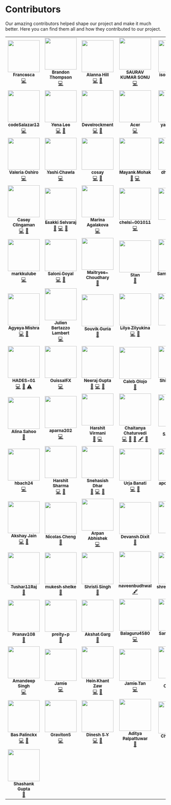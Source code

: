 # Contributors

Our amazing contributors helped shape our project and make it much better. Here you can find them all and how they contributed to our project.

<!-- ALL-CONTRIBUTORS-LIST:START - Do not remove or modify this section -->
<!-- prettier-ignore-start -->
<!-- markdownlint-disable -->
<table>
  <tr>
    <td align="center"><a href="https://github.com/FrancescaDev"><img src="https://avatars2.githubusercontent.com/u/26828959?v=4" width="100px;" alt=""/><br /><sub><b>Francesca</b></sub></a><br /><a href="https://github.com/shahednasser/sbuttons/commits?author=FrancescaDev" title="Code">💻</a></td>
    <td align="center"><a href="https://github.com/bjthompson805"><img src="https://avatars0.githubusercontent.com/u/40772561?v=4" width="100px;" alt=""/><br /><sub><b>Brandon Thompson</b></sub></a><br /><a href="https://github.com/shahednasser/sbuttons/commits?author=bjthompson805" title="Code">💻</a></td>
    <td align="center"><a href="https://github.com/alannaemmrie"><img src="https://avatars3.githubusercontent.com/u/70539882?v=4" width="100px;" alt=""/><br /><sub><b>Alanna Hill</b></sub></a><br /><a href="https://github.com/shahednasser/sbuttons/commits?author=alannaemmrie" title="Code">💻</a> <a href="https://github.com/shahednasser/sbuttons/commits?author=alannaemmrie" title="Documentation">📖</a></td>
    <td align="center"><a href="https://github.com/ItsmeSauravSonu"><img src="https://avatars2.githubusercontent.com/u/57924568?v=4" width="100px;" alt=""/><br /><sub><b>SAURAV KUMAR SONU</b></sub></a><br /><a href="https://github.com/shahednasser/sbuttons/commits?author=ItsmeSauravSonu" title="Code">💻</a></td>
    <td align="center"><a href="https://github.com/isonnymichael"><img src="https://avatars2.githubusercontent.com/u/24585708?v=4" width="100px;" alt=""/><br /><sub><b>isonnymichael</b></sub></a><br /><a href="https://github.com/shahednasser/sbuttons/commits?author=isonnymichael" title="Code">💻</a> <a href="https://github.com/shahednasser/sbuttons/issues?q=author%3Aisonnymichael" title="Bug reports">🐛</a> <a href="#ideas-isonnymichael" title="Ideas, Planning, & Feedback">🤔</a></td>
    <td align="center"><a href="https://www.linkedin.com/in/pratyush-saxena18/?lipi=urn%3Ali%3Apage%3Ad_flagship3_resumebuilder%3B0U4bP5wwRGK9f05JO9CqHg%3D%3D"><img src="https://avatars3.githubusercontent.com/u/52444607?v=4" width="100px;" alt=""/><br /><sub><b>Pratyush</b></sub></a><br /><a href="https://github.com/shahednasser/sbuttons/commits?author=Pratyush-Saxena" title="Code">💻</a> <a href="https://github.com/shahednasser/sbuttons/issues?q=author%3APratyush-Saxena" title="Bug reports">🐛</a></td>
    <td align="center"><a href="https://github.com/NirajGohel"><img src="https://avatars1.githubusercontent.com/u/42432442?v=4" width="100px;" alt=""/><br /><sub><b>NirajGohel</b></sub></a><br /><a href="https://github.com/shahednasser/sbuttons/commits?author=NirajGohel" title="Code">💻</a></td>
  </tr>
  <tr>
    <td align="center"><a href="https://github.com/codeSalazar12"><img src="https://avatars3.githubusercontent.com/u/66743585?v=4" width="100px;" alt=""/><br /><sub><b>codeSalazar12</b></sub></a><br /><a href="https://github.com/shahednasser/sbuttons/commits?author=codeSalazar12" title="Code">💻</a></td>
    <td align="center"><a href="https://lee00286.github.io/portfolio/"><img src="https://avatars1.githubusercontent.com/u/33945159?v=4" width="100px;" alt=""/><br /><sub><b>Yena Lee</b></sub></a><br /><a href="https://github.com/shahednasser/sbuttons/commits?author=lee00286" title="Code">💻</a> <a href="https://github.com/shahednasser/sbuttons/commits?author=lee00286" title="Documentation">📖</a></td>
    <td align="center"><a href="http://www.develrockment.at"><img src="https://avatars2.githubusercontent.com/u/69122417?v=4" width="100px;" alt=""/><br /><sub><b>Develrockment</b></sub></a><br /><a href="https://github.com/shahednasser/sbuttons/commits?author=Develrockment" title="Code">💻</a> <a href="https://github.com/shahednasser/sbuttons/issues?q=author%3ADevelrockment" title="Bug reports">🐛</a></td>
    <td align="center"><a href="https://github.com/Hrishi-Raj"><img src="https://avatars2.githubusercontent.com/u/43838095?v=4" width="100px;" alt=""/><br /><sub><b>Acer</b></sub></a><br /><a href="https://github.com/shahednasser/sbuttons/commits?author=Hrishi-Raj" title="Code">💻</a></td>
    <td align="center"><a href="https://github.com/yashgupta18"><img src="https://avatars0.githubusercontent.com/u/47364358?v=4" width="100px;" alt=""/><br /><sub><b>yashgupta18</b></sub></a><br /><a href="https://github.com/shahednasser/sbuttons/commits?author=yashgupta18" title="Code">💻</a> <a href="#ideas-yashgupta18" title="Ideas, Planning, & Feedback">🤔</a> <a href="#example-yashgupta18" title="Examples">💡</a></td>
    <td align="center"><a href="https://github.com/ashleypean"><img src="https://avatars1.githubusercontent.com/u/50483172?v=4" width="100px;" alt=""/><br /><sub><b>Ashley Pean</b></sub></a><br /><a href="#content-ashleypean" title="Content">🖋</a></td>
    <td align="center"><a href="https://github.com/shubhampandeyhld"><img src="https://avatars3.githubusercontent.com/u/51791904?v=4" width="100px;" alt=""/><br /><sub><b>Shubham Pandey</b></sub></a><br /><a href="https://github.com/shahednasser/sbuttons/commits?author=shubhampandeyhld" title="Code">💻</a> <a href="#ideas-shubhampandeyhld" title="Ideas, Planning, & Feedback">🤔</a></td>
  </tr>
  <tr>
    <td align="center"><a href="https://github.com/valeriaoshiro"><img src="https://avatars0.githubusercontent.com/u/21013123?v=4" width="100px;" alt=""/><br /><sub><b>Valeria Oshiro</b></sub></a><br /><a href="https://github.com/shahednasser/sbuttons/commits?author=valeriaoshiro" title="Code">💻</a></td>
    <td align="center"><a href="https://github.com/Yashi-Chawla"><img src="https://avatars2.githubusercontent.com/u/59360600?v=4" width="100px;" alt=""/><br /><sub><b>Yashi Chawla</b></sub></a><br /><a href="https://github.com/shahednasser/sbuttons/commits?author=Yashi-Chawla" title="Code">💻</a></td>
    <td align="center"><a href="https://github.com/cosay"><img src="https://avatars0.githubusercontent.com/u/10207897?v=4" width="100px;" alt=""/><br /><sub><b>cosay</b></sub></a><br /><a href="https://github.com/shahednasser/sbuttons/commits?author=cosay" title="Code">💻</a> <a href="#design-cosay" title="Design">🎨</a></td>
    <td align="center"><a href="https://github.com/mayankmohak"><img src="https://avatars0.githubusercontent.com/u/63801800?v=4" width="100px;" alt=""/><br /><sub><b>Mayank Mohak</b></sub></a><br /><a href="https://github.com/shahednasser/sbuttons/commits?author=mayankmohak" title="Documentation">📖</a> <a href="https://github.com/shahednasser/sbuttons/commits?author=mayankmohak" title="Code">💻</a></td>
    <td align="center"><a href="https://github.com/dhruv-doshi"><img src="https://avatars2.githubusercontent.com/u/54642811?v=4" width="100px;" alt=""/><br /><sub><b>dhruv-doshi</b></sub></a><br /><a href="https://github.com/shahednasser/sbuttons/commits?author=dhruv-doshi" title="Code">💻</a> <a href="https://github.com/shahednasser/sbuttons/issues?q=author%3Adhruv-doshi" title="Bug reports">🐛</a></td>
    <td align="center"><a href="https://github.com/scottparkerdesign"><img src="https://avatars1.githubusercontent.com/u/69350102?v=4" width="100px;" alt=""/><br /><sub><b>scottparkerdesign</b></sub></a><br /><a href="https://github.com/shahednasser/sbuttons/commits?author=scottparkerdesign" title="Code">💻</a></td>
    <td align="center"><a href="https://github.com/CodeMode1"><img src="https://avatars1.githubusercontent.com/u/22330930?v=4" width="100px;" alt=""/><br /><sub><b>CodeMode1</b></sub></a><br /><a href="https://github.com/shahednasser/sbuttons/commits?author=CodeMode1" title="Code">💻</a></td>
  </tr>
  <tr>
    <td align="center"><a href="https://github.com/caseycling"><img src="https://avatars0.githubusercontent.com/u/46036864?v=4" width="100px;" alt=""/><br /><sub><b>Casey Clingaman</b></sub></a><br /><a href="https://github.com/shahednasser/sbuttons/commits?author=caseycling" title="Code">💻</a> <a href="https://github.com/shahednasser/sbuttons/issues?q=author%3Acaseycling" title="Bug reports">🐛</a></td>
    <td align="center"><a href="https://github.com/esakki-selvaraj"><img src="https://avatars3.githubusercontent.com/u/66409185?v=4" width="100px;" alt=""/><br /><sub><b>Esakki Selvaraj</b></sub></a><br /><a href="#ideas-esakki-selvaraj" title="Ideas, Planning, & Feedback">🤔</a> <a href="https://github.com/shahednasser/sbuttons/commits?author=esakki-selvaraj" title="Code">💻</a> <a href="https://github.com/shahednasser/sbuttons/issues?q=author%3Aesakki-selvaraj" title="Bug reports">🐛</a></td>
    <td align="center"><a href="https://github.com/agalakova-m"><img src="https://avatars3.githubusercontent.com/u/32621756?v=4" width="100px;" alt=""/><br /><sub><b>Marina Agalakova</b></sub></a><br /><a href="https://github.com/shahednasser/sbuttons/commits?author=agalakova-m" title="Code">💻</a></td>
    <td align="center"><a href="https://github.com/chelsi-001011"><img src="https://avatars1.githubusercontent.com/u/57683338?v=4" width="100px;" alt=""/><br /><sub><b>chelsi-001011</b></sub></a><br /><a href="https://github.com/shahednasser/sbuttons/commits?author=chelsi-001011" title="Code">💻</a></td>
    <td align="center"><a href="https://github.com/adityasinghbaghel"><img src="https://avatars0.githubusercontent.com/u/47221162?v=4" width="100px;" alt=""/><br /><sub><b>Aditya</b></sub></a><br /><a href="https://github.com/shahednasser/sbuttons/commits?author=adityasinghbaghel" title="Code">💻</a> <a href="https://github.com/shahednasser/sbuttons/issues?q=author%3Aadityasinghbaghel" title="Bug reports">🐛</a></td>
    <td align="center"><a href="https://github.com/zahra-abdullah"><img src="https://avatars1.githubusercontent.com/u/56398488?v=4" width="100px;" alt=""/><br /><sub><b>Zahra Abdullah</b></sub></a><br /><a href="https://github.com/shahednasser/sbuttons/commits?author=zahra-abdullah" title="Code">💻</a> <a href="#ideas-zahra-abdullah" title="Ideas, Planning, & Feedback">🤔</a></td>
    <td align="center"><a href="https://github.com/reveurguy"><img src="https://avatars0.githubusercontent.com/u/59417546?v=4" width="100px;" alt=""/><br /><sub><b>Priyanshu Singh</b></sub></a><br /><a href="https://github.com/shahednasser/sbuttons/issues?q=author%3Areveurguy" title="Bug reports">🐛</a></td>
  </tr>
  <tr>
    <td align="center"><a href="https://github.com/markkulube"><img src="https://avatars2.githubusercontent.com/u/34955942?v=4" width="100px;" alt=""/><br /><sub><b>markkulube</b></sub></a><br /><a href="https://github.com/shahednasser/sbuttons/commits?author=markkulube" title="Code">💻</a></td>
    <td align="center"><a href="https://github.com/salonigoyal2309"><img src="https://avatars3.githubusercontent.com/u/48411357?v=4" width="100px;" alt=""/><br /><sub><b>Saloni Goyal</b></sub></a><br /><a href="https://github.com/shahednasser/sbuttons/commits?author=salonigoyal2309" title="Code">💻</a> <a href="https://github.com/shahednasser/sbuttons/commits?author=salonigoyal2309" title="Documentation">📖</a></td>
    <td align="center"><a href="https://github.com/Maitryee-Choudhary"><img src="https://avatars3.githubusercontent.com/u/67001353?v=4" width="100px;" alt=""/><br /><sub><b>Maitryee-Choudhary</b></sub></a><br /><a href="#ideas-Maitryee-Choudhary" title="Ideas, Planning, & Feedback">🤔</a></td>
    <td align="center"><a href="https://github.com/stanjdev"><img src="https://avatars3.githubusercontent.com/u/61481150?v=4" width="100px;" alt=""/><br /><sub><b>Stan</b></sub></a><br /><a href="https://github.com/shahednasser/sbuttons/commits?author=stanjdev" title="Documentation">📖</a></td>
    <td align="center"><a href="https://github.com/AlacritousCreature"><img src="https://avatars3.githubusercontent.com/u/58398802?v=4" width="100px;" alt=""/><br /><sub><b>Sampada Kathar</b></sub></a><br /><a href="https://github.com/shahednasser/sbuttons/commits?author=AlacritousCreature" title="Documentation">📖</a> <a href="https://github.com/shahednasser/sbuttons/commits?author=AlacritousCreature" title="Code">💻</a> <a href="https://github.com/shahednasser/sbuttons/issues?q=author%3AAlacritousCreature" title="Bug reports">🐛</a></td>
    <td align="center"><a href="https://github.com/aymenhamada"><img src="https://avatars1.githubusercontent.com/u/48280251?v=4" width="100px;" alt=""/><br /><sub><b>Aymen Hamada</b></sub></a><br /><a href="https://github.com/shahednasser/sbuttons/commits?author=aymenhamada" title="Code">💻</a> <a href="https://github.com/shahednasser/sbuttons/issues?q=author%3Aaymenhamada" title="Bug reports">🐛</a></td>
    <td align="center"><a href="https://github.com/JoanRosell"><img src="https://avatars0.githubusercontent.com/u/16722585?v=4" width="100px;" alt=""/><br /><sub><b>Joan</b></sub></a><br /><a href="https://github.com/shahednasser/sbuttons/commits?author=JoanRosell" title="Code">💻</a></td>
  </tr>
  <tr>
    <td align="center"><a href="https://www.linkedin.com/in/agyeyamishra/"><img src="https://avatars0.githubusercontent.com/u/53916781?v=4" width="100px;" alt=""/><br /><sub><b>Agyeya Mishra</b></sub></a><br /><a href="https://github.com/shahednasser/sbuttons/commits?author=AgyeyaMishra" title="Code">💻</a> <a href="https://github.com/shahednasser/sbuttons/issues?q=author%3AAgyeyaMishra" title="Bug reports">🐛</a></td>
    <td align="center"><a href="https://github.com/JLambertazzo"><img src="https://avatars0.githubusercontent.com/u/42924425?v=4" width="100px;" alt=""/><br /><sub><b>Julien Bertazzo Lambert</b></sub></a><br /><a href="https://github.com/shahednasser/sbuttons/commits?author=JLambertazzo" title="Code">💻</a></td>
    <td align="center"><a href="https://github.com/devSouvik"><img src="https://avatars3.githubusercontent.com/u/54489090?v=4" width="100px;" alt=""/><br /><sub><b>Souvik Guria</b></sub></a><br /><a href="#ideas-devSouvik" title="Ideas, Planning, & Feedback">🤔</a></td>
    <td align="center"><a href="https://codepen.io/keirafoxy"><img src="https://avatars0.githubusercontent.com/u/40696730?v=4" width="100px;" alt=""/><br /><sub><b>Lilya Zilyukina</b></sub></a><br /><a href="https://github.com/shahednasser/sbuttons/commits?author=zilyukina" title="Code">💻</a> <a href="#ideas-zilyukina" title="Ideas, Planning, & Feedback">🤔</a></td>
    <td align="center"><a href="https://github.com/ruchikamuddinagiri"><img src="https://avatars2.githubusercontent.com/u/52284361?v=4" width="100px;" alt=""/><br /><sub><b>Ruchika </b></sub></a><br /><a href="https://github.com/shahednasser/sbuttons/commits?author=ruchikamuddinagiri" title="Code">💻</a></td>
    <td align="center"><a href="https://github.com/vitoriapena"><img src="https://avatars2.githubusercontent.com/u/16581093?v=4" width="100px;" alt=""/><br /><sub><b>Vitória</b></sub></a><br /><a href="#ideas-vitoriapena" title="Ideas, Planning, & Feedback">🤔</a></td>
    <td align="center"><a href="http://nichole.is"><img src="https://avatars3.githubusercontent.com/u/5521567?v=4" width="100px;" alt=""/><br /><sub><b>Nichole Dwight</b></sub></a><br /><a href="https://github.com/shahednasser/sbuttons/commits?author=nicholedwight" title="Code">💻</a> <a href="#design-nicholedwight" title="Design">🎨</a> <a href="#content-nicholedwight" title="Content">🖋</a></td>
  </tr>
  <tr>
    <td align="center"><a href="https://github.com/HADES-01"><img src="https://avatars0.githubusercontent.com/u/52060608?v=4" width="100px;" alt=""/><br /><sub><b>HADES-01</b></sub></a><br /><a href="https://github.com/shahednasser/sbuttons/commits?author=HADES-01" title="Code">💻</a> <a href="https://github.com/shahednasser/sbuttons/issues?q=author%3AHADES-01" title="Bug reports">🐛</a> <a href="https://github.com/shahednasser/sbuttons/commits?author=HADES-01" title="Tests">⚠️</a></td>
    <td align="center"><a href="https://github.com/OuissalFX"><img src="https://avatars3.githubusercontent.com/u/69321016?v=4" width="100px;" alt=""/><br /><sub><b>OuissalFX</b></sub></a><br /><a href="https://github.com/shahednasser/sbuttons/commits?author=OuissalFX" title="Code">💻</a></td>
    <td align="center"><a href="https://github.com/Neeraj3508"><img src="https://avatars2.githubusercontent.com/u/55191873?v=4" width="100px;" alt=""/><br /><sub><b>Neeraj Gupta</b></sub></a><br /><a href="#ideas-Neeraj3508" title="Ideas, Planning, & Feedback">🤔</a> <a href="https://github.com/shahednasser/sbuttons/commits?author=Neeraj3508" title="Code">💻</a> <a href="https://github.com/shahednasser/sbuttons/issues?q=author%3ANeeraj3508" title="Bug reports">🐛</a></td>
    <td align="center"><a href="https://calebolojo.me"><img src="https://avatars3.githubusercontent.com/u/48127194?v=4" width="100px;" alt=""/><br /><sub><b>Caleb Olojo</b></sub></a><br /><a href="https://github.com/shahednasser/sbuttons/commits?author=Caleb335" title="Documentation">📖</a></td>
    <td align="center"><a href="https://shikhargupta-in.github.io/"><img src="https://avatars1.githubusercontent.com/u/59876817?v=4" width="100px;" alt=""/><br /><sub><b>Shikhar Gupta</b></sub></a><br /><a href="https://github.com/shahednasser/sbuttons/commits?author=shikhargupta-in" title="Code">💻</a></td>
    <td align="center"><a href="https://github.com/jad837"><img src="https://avatars2.githubusercontent.com/u/36992945?v=4" width="100px;" alt=""/><br /><sub><b>Saurabh Jadhav</b></sub></a><br /><a href="https://github.com/shahednasser/sbuttons/commits?author=jad837" title="Documentation">📖</a> <a href="https://github.com/shahednasser/sbuttons/issues?q=author%3Ajad837" title="Bug reports">🐛</a></td>
    <td align="center"><a href="https://github.com/alkatrivedi"><img src="https://avatars3.githubusercontent.com/u/58396306?v=4" width="100px;" alt=""/><br /><sub><b>alkatrivedi</b></sub></a><br /><a href="https://github.com/shahednasser/sbuttons/commits?author=alkatrivedi" title="Code">💻</a></td>
  </tr>
  <tr>
    <td align="center"><a href="https://github.com/alinasahoo"><img src="https://avatars1.githubusercontent.com/u/71794673?v=4" width="100px;" alt=""/><br /><sub><b>Alina Sahoo</b></sub></a><br /><a href="#ideas-alinasahoo" title="Ideas, Planning, & Feedback">🤔</a></td>
    <td align="center"><a href="https://github.com/aparna202"><img src="https://avatars2.githubusercontent.com/u/62205350?v=4" width="100px;" alt=""/><br /><sub><b>aparna202</b></sub></a><br /><a href="https://github.com/shahednasser/sbuttons/commits?author=aparna202" title="Code">💻</a></td>
    <td align="center"><a href="https://github.com/hvirmani"><img src="https://avatars0.githubusercontent.com/u/57362661?v=4" width="100px;" alt=""/><br /><sub><b>Harshit Virmani</b></sub></a><br /><a href="#ideas-hvirmani" title="Ideas, Planning, & Feedback">🤔</a> <a href="https://github.com/shahednasser/sbuttons/commits?author=hvirmani" title="Code">💻</a></td>
    <td align="center"><a href="https://github.com/chaitanya4vedi"><img src="https://avatars0.githubusercontent.com/u/46573355?v=4" width="100px;" alt=""/><br /><sub><b>Chaitanya Chaturvedi</b></sub></a><br /><a href="https://github.com/shahednasser/sbuttons/commits?author=chaitanya4vedi" title="Code">💻</a> <a href="#ideas-chaitanya4vedi" title="Ideas, Planning, & Feedback">🤔</a> <a href="#tool-chaitanya4vedi" title="Tools">🔧</a> <a href="#content-chaitanya4vedi" title="Content">🖋</a> <a href="#design-chaitanya4vedi" title="Design">🎨</a></td>
    <td align="center"><a href="https://github.com/Charu271"><img src="https://avatars0.githubusercontent.com/u/60181628?v=4" width="100px;" alt=""/><br /><sub><b>CHARU SACHDEVA</b></sub></a><br /><a href="#ideas-Charu271" title="Ideas, Planning, & Feedback">🤔</a></td>
    <td align="center"><a href="https://github.com/anonyda"><img src="https://avatars2.githubusercontent.com/u/30036456?v=4" width="100px;" alt=""/><br /><sub><b>Nida Shaikh</b></sub></a><br /><a href="#ideas-anonyda" title="Ideas, Planning, & Feedback">🤔</a> <a href="https://github.com/shahednasser/sbuttons/commits?author=anonyda" title="Code">💻</a> <a href="#design-anonyda" title="Design">🎨</a></td>
    <td align="center"><a href="https://github.com/martin-garcia-blanco"><img src="https://avatars3.githubusercontent.com/u/44866678?v=4" width="100px;" alt=""/><br /><sub><b>Martín García Blanco</b></sub></a><br /><a href="https://github.com/shahednasser/sbuttons/commits?author=martin-garcia-blanco" title="Code">💻</a></td>
  </tr>
  <tr>
    <td align="center"><a href="https://github.com/hbach24"><img src="https://avatars2.githubusercontent.com/u/57569284?v=4" width="100px;" alt=""/><br /><sub><b>hbach24</b></sub></a><br /><a href="https://github.com/shahednasser/sbuttons/commits?author=hbach24" title="Code">💻</a></td>
    <td align="center"><a href="https://sourcerer.io/icoderharshit"><img src="https://avatars3.githubusercontent.com/u/55023091?v=4" width="100px;" alt=""/><br /><sub><b>Harshit Sharma</b></sub></a><br /><a href="https://github.com/shahednasser/sbuttons/commits?author=icoderharshit" title="Code">💻</a> <a href="#design-icoderharshit" title="Design">🎨</a></td>
    <td align="center"><a href="https://dsnehasish74.github.io/portfolio/"><img src="https://avatars0.githubusercontent.com/u/58779604?v=4" width="100px;" alt=""/><br /><sub><b>Snehasish Dhar</b></sub></a><br /><a href="https://github.com/shahednasser/sbuttons/issues?q=author%3Adsnehasish74" title="Bug reports">🐛</a> <a href="https://github.com/shahednasser/sbuttons/commits?author=dsnehasish74" title="Code">💻</a> <a href="#ideas-dsnehasish74" title="Ideas, Planning, & Feedback">🤔</a></td>
    <td align="center"><a href="https://github.com/ub2906"><img src="https://avatars1.githubusercontent.com/u/48362988?v=4" width="100px;" alt=""/><br /><sub><b>Urja Banati</b></sub></a><br /><a href="https://github.com/shahednasser/sbuttons/commits?author=ub2906" title="Code">💻</a> <a href="#ideas-ub2906" title="Ideas, Planning, & Feedback">🤔</a></td>
    <td align="center"><a href="https://github.com/apoorvakadam"><img src="https://avatars1.githubusercontent.com/u/32300994?v=4" width="100px;" alt=""/><br /><sub><b>apoorvakadam</b></sub></a><br /><a href="https://github.com/shahednasser/sbuttons/commits?author=apoorvakadam" title="Tests">⚠️</a> <a href="https://github.com/shahednasser/sbuttons/commits?author=apoorvakadam" title="Code">💻</a></td>
    <td align="center"><a href="https://github.com/Rohit-Gupta11"><img src="https://avatars3.githubusercontent.com/u/63785612?v=4" width="100px;" alt=""/><br /><sub><b>Rohit Gupta</b></sub></a><br /><a href="https://github.com/shahednasser/sbuttons/commits?author=Rohit-Gupta11" title="Code">💻</a></td>
    <td align="center"><a href="https://github.com/ShrutiJha31"><img src="https://avatars2.githubusercontent.com/u/68193836?v=4" width="100px;" alt=""/><br /><sub><b>Shruti Jha</b></sub></a><br /><a href="#ideas-ShrutiJha31" title="Ideas, Planning, & Feedback">🤔</a></td>
  </tr>
  <tr>
    <td align="center"><a href="https://github.com/1880akshay"><img src="https://avatars3.githubusercontent.com/u/56107242?v=4" width="100px;" alt=""/><br /><sub><b>Akshay Jain</b></sub></a><br /><a href="https://github.com/shahednasser/sbuttons/commits?author=1880akshay" title="Code">💻</a> <a href="https://github.com/shahednasser/sbuttons/issues?q=author%3A1880akshay" title="Bug reports">🐛</a></td>
    <td align="center"><a href="https://github.com/Nicolakacha"><img src="https://avatars3.githubusercontent.com/u/60566603?v=4" width="100px;" alt=""/><br /><sub><b>Nicolas Cheng</b></sub></a><br /><a href="#ideas-Nicolakacha" title="Ideas, Planning, & Feedback">🤔</a></td>
    <td align="center"><a href="http://arpancodes.io"><img src="https://avatars1.githubusercontent.com/u/42417893?v=4" width="100px;" alt=""/><br /><sub><b>Arpan Abhishek</b></sub></a><br /><a href="https://github.com/shahednasser/sbuttons/commits?author=arpancodes" title="Code">💻</a></td>
    <td align="center"><a href="https://github.com/DevanshD3"><img src="https://avatars1.githubusercontent.com/u/64734319?v=4" width="100px;" alt=""/><br /><sub><b>Devansh Dixit</b></sub></a><br /><a href="#design-DevanshD3" title="Design">🎨</a></td>
    <td align="center"><a href="https://github.com/Haniket"><img src="https://avatars0.githubusercontent.com/u/56249429?v=4" width="100px;" alt=""/><br /><sub><b>Haniket</b></sub></a><br /><a href="https://github.com/shahednasser/sbuttons/commits?author=Haniket" title="Code">💻</a></td>
    <td align="center"><a href="https://github.com/Archis19"><img src="https://avatars3.githubusercontent.com/u/53935459?v=4" width="100px;" alt=""/><br /><sub><b>Archisman Hota</b></sub></a><br /><a href="#ideas-Archis19" title="Ideas, Planning, & Feedback">🤔</a> <a href="#content-Archis19" title="Content">🖋</a></td>
    <td align="center"><a href="https://github.com/abdullah2205"><img src="https://avatars0.githubusercontent.com/u/45143018?v=4" width="100px;" alt=""/><br /><sub><b>muhammad_abdullah</b></sub></a><br /><a href="#ideas-abdullah2205" title="Ideas, Planning, & Feedback">🤔</a></td>
  </tr>
  <tr>
    <td align="center"><a href="https://github.com/Tushar11Raj"><img src="https://avatars2.githubusercontent.com/u/52966308?v=4" width="100px;" alt=""/><br /><sub><b>Tushar11Raj</b></sub></a><br /><a href="#ideas-Tushar11Raj" title="Ideas, Planning, & Feedback">🤔</a></td>
    <td align="center"><a href="https://github.com/mukesh2309"><img src="https://avatars3.githubusercontent.com/u/67261625?v=4" width="100px;" alt=""/><br /><sub><b>mukesh shelke</b></sub></a><br /><a href="#ideas-mukesh2309" title="Ideas, Planning, & Feedback">🤔</a></td>
    <td align="center"><a href="https://github.com/confusedcoder1"><img src="https://avatars1.githubusercontent.com/u/55556359?v=4" width="100px;" alt=""/><br /><sub><b>Shristi Singh</b></sub></a><br /><a href="#ideas-confusedcoder1" title="Ideas, Planning, & Feedback">🤔</a></td>
    <td align="center"><a href="https://portfolio-e0c02.firebaseapp.com/"><img src="https://avatars1.githubusercontent.com/u/31659864?v=4" width="100px;" alt=""/><br /><sub><b>naveenbudhwal</b></sub></a><br /><a href="#content-naveenbudhwal" title="Content">🖋</a></td>
    <td align="center"><a href="https://github.com/shreyamodi1999"><img src="https://avatars3.githubusercontent.com/u/54990826?v=4" width="100px;" alt=""/><br /><sub><b>shreyamodi1999</b></sub></a><br /><a href="#ideas-shreyamodi1999" title="Ideas, Planning, & Feedback">🤔</a></td>
    <td align="center"><a href="https://github.com/nitish-awasthi"><img src="https://avatars3.githubusercontent.com/u/61836272?v=4" width="100px;" alt=""/><br /><sub><b>Nitish Awasthi</b></sub></a><br /><a href="#content-nitish-awasthi" title="Content">🖋</a></td>
    <td align="center"><a href="https://github.com/EmpalGentong"><img src="https://avatars0.githubusercontent.com/u/63853541?v=4" width="100px;" alt=""/><br /><sub><b>EmpalGentong</b></sub></a><br /><a href="#ideas-EmpalGentong" title="Ideas, Planning, & Feedback">🤔</a></td>
  </tr>
  <tr>
    <td align="center"><a href="https://github.com/Pranav108"><img src="https://avatars1.githubusercontent.com/u/56934594?v=4" width="100px;" alt=""/><br /><sub><b>Pranav108</b></sub></a><br /><a href="https://github.com/shahednasser/sbuttons/commits?author=Pranav108" title="Documentation">📖</a></td>
    <td align="center"><a href="https://github.com/preity-p"><img src="https://avatars1.githubusercontent.com/u/69975807?v=4" width="100px;" alt=""/><br /><sub><b>preity-p</b></sub></a><br /><a href="#ideas-preity-p" title="Ideas, Planning, & Feedback">🤔</a></td>
    <td align="center"><a href="https://github.com/akshatgarg12"><img src="https://avatars2.githubusercontent.com/u/60404253?v=4" width="100px;" alt=""/><br /><sub><b>Akshat Garg</b></sub></a><br /><a href="#ideas-akshatgarg12" title="Ideas, Planning, & Feedback">🤔</a></td>
    <td align="center"><a href="https://github.com/Balaguru4580"><img src="https://avatars1.githubusercontent.com/u/61746056?v=4" width="100px;" alt=""/><br /><sub><b>Balaguru4580</b></sub></a><br /><a href="https://github.com/shahednasser/sbuttons/commits?author=Balaguru4580" title="Code">💻</a></td>
    <td align="center"><a href="https://github.com/SanyuktaSaha"><img src="https://avatars0.githubusercontent.com/u/36417473?v=4" width="100px;" alt=""/><br /><sub><b>Sanyukta Saha</b></sub></a><br /><a href="https://github.com/shahednasser/sbuttons/commits?author=SanyuktaSaha" title="Code">💻</a> <a href="https://github.com/shahednasser/sbuttons/issues?q=author%3ASanyuktaSaha" title="Bug reports">🐛</a></td>
    <td align="center"><a href="https://khushali77.github.io/"><img src="https://avatars1.githubusercontent.com/u/56497513?v=4" width="100px;" alt=""/><br /><sub><b>Khushali Shah</b></sub></a><br /><a href="#content-khushali77" title="Content">🖋</a></td>
    <td align="center"><a href="https://znuri.com/"><img src="https://avatars2.githubusercontent.com/u/30076439?v=4" width="100px;" alt=""/><br /><sub><b>Zuhdan Nur Ihsan</b></sub></a><br /><a href="https://github.com/shahednasser/sbuttons/commits?author=Zuhdannur" title="Code">💻</a></td>
  </tr>
  <tr>
    <td align="center"><a href="https://github.com/adsingh14"><img src="https://avatars2.githubusercontent.com/u/35252877?v=4" width="100px;" alt=""/><br /><sub><b>Amandeep Singh</b></sub></a><br /><a href="https://github.com/shahednasser/sbuttons/commits?author=adsingh14" title="Code">💻</a></td>
    <td align="center"><a href="https://github.com/jamieleo93"><img src="https://avatars1.githubusercontent.com/u/19117470?v=4" width="100px;" alt=""/><br /><sub><b>Jamie</b></sub></a><br /><a href="https://github.com/shahednasser/sbuttons/commits?author=jamieleo93" title="Code">💻</a></td>
    <td align="center"><a href="https://github.com/HeinKhantZaw"><img src="https://avatars0.githubusercontent.com/u/40730345?v=4" width="100px;" alt=""/><br /><sub><b>Hein Khant Zaw</b></sub></a><br /><a href="https://github.com/shahednasser/sbuttons/commits?author=HeinKhantZaw" title="Code">💻</a> <a href="#tool-HeinKhantZaw" title="Tools">🔧</a></td>
    <td align="center"><a href="https://github.com/jlt10"><img src="https://avatars2.githubusercontent.com/u/31869974?v=4" width="100px;" alt=""/><br /><sub><b>Jamie Tan</b></sub></a><br /><a href="https://github.com/shahednasser/sbuttons/commits?author=jlt10" title="Code">💻</a></td>
    <td align="center"><a href="https://www.linkedin.com/in/soumik-chaudhuri-717bba18a/"><img src="https://avatars1.githubusercontent.com/u/52635583?v=4" width="100px;" alt=""/><br /><sub><b>Soumik Chaudhuri</b></sub></a><br /><a href="https://github.com/shahednasser/sbuttons/commits?author=pinkman7009" title="Code">💻</a> <a href="https://github.com/shahednasser/sbuttons/issues?q=author%3Apinkman7009" title="Bug reports">🐛</a></td>
    <td align="center"><a href="https://necro.tech"><img src="https://avatars1.githubusercontent.com/u/4073413?v=4" width="100px;" alt=""/><br /><sub><b>NecroTechno</b></sub></a><br /><a href="#design-NecroTechno" title="Design">🎨</a></td>
    <td align="center"><a href="http://kimbo.com"><img src="https://avatars2.githubusercontent.com/u/30212959?v=4" width="100px;" alt=""/><br /><sub><b>Ebuka Achonwa</b></sub></a><br /><a href="#design-Mancancode" title="Design">🎨</a></td>
  </tr>
  <tr>
    <td align="center"><a href="https://github.com/baspalinckx"><img src="https://avatars3.githubusercontent.com/u/27728063?v=4" width="100px;" alt=""/><br /><sub><b>Bas Palinckx</b></sub></a><br /><a href="https://github.com/shahednasser/sbuttons/commits?author=baspalinckx" title="Code">💻</a> <a href="#ideas-baspalinckx" title="Ideas, Planning, & Feedback">🤔</a></td>
    <td align="center"><a href="https://github.com/Graviton5"><img src="https://avatars1.githubusercontent.com/u/47978767?v=4" width="100px;" alt=""/><br /><sub><b>Graviton5</b></sub></a><br /><a href="https://github.com/shahednasser/sbuttons/commits?author=Graviton5" title="Code">💻</a></td>
    <td align="center"><a href="http://dineshsy.live"><img src="https://avatars0.githubusercontent.com/u/50043613?v=4" width="100px;" alt=""/><br /><sub><b>Dinesh S Y</b></sub></a><br /><a href="https://github.com/shahednasser/sbuttons/commits?author=dineshsy" title="Code">💻</a> <a href="https://github.com/shahednasser/sbuttons/issues?q=author%3Adineshsy" title="Bug reports">🐛</a></td>
    <td align="center"><a href="https://github.com/APalpattuwar7"><img src="https://avatars1.githubusercontent.com/u/24300489?v=4" width="100px;" alt=""/><br /><sub><b>Aditya Palpattuwar</b></sub></a><br /><a href="https://github.com/shahednasser/sbuttons/commits?author=APalpattuwar7" title="Documentation">📖</a></td>
    <td align="center"><a href="http://chriswm.co.uk"><img src="https://avatars1.githubusercontent.com/u/14947336?v=4" width="100px;" alt=""/><br /><sub><b>Chris Mercer</b></sub></a><br /><a href="https://github.com/shahednasser/sbuttons/commits?author=chriswmercer" title="Documentation">📖</a></td>
    <td align="center"><a href="http://spoctone.me"><img src="https://avatars1.githubusercontent.com/u/47655017?v=4" width="100px;" alt=""/><br /><sub><b>Subham Patel</b></sub></a><br /><a href="https://github.com/shahednasser/sbuttons/commits?author=SPOCTONE" title="Documentation">📖</a></td>
    <td align="center"><a href="https://github.com/JakubIwanowski"><img src="https://avatars0.githubusercontent.com/u/25127286?v=4" width="100px;" alt=""/><br /><sub><b>Jakub Iwanowski</b></sub></a><br /><a href="https://github.com/shahednasser/sbuttons/commits?author=JakubIwanowski" title="Code">💻</a></td>
  </tr>
  <tr>
    <td align="center"><a href="https://github.com/shngt"><img src="https://avatars0.githubusercontent.com/u/20009551?v=4" width="100px;" alt=""/><br /><sub><b>Shashank Gupta</b></sub></a><br /><a href="https://github.com/shahednasser/sbuttons/commits?author=shngt" title="Documentation">📖</a></td>
  </tr>
</table>

<!-- markdownlint-enable -->
<!-- prettier-ignore-end -->
<!-- ALL-CONTRIBUTORS-LIST:END -->

